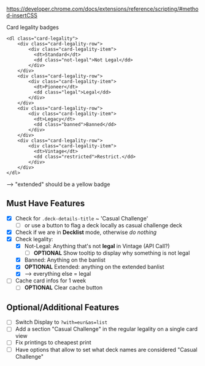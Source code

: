 https://developer.chrome.com/docs/extensions/reference/scripting/#method-insertCSS


Card legality badges
```
<dl class="card-legality">
    <div class="card-legality-row">
        <div class="card-legality-item">
          <dt>Standard</dt>
          <dd class="not-legal">Not Legal</dd>
        </div>
    </div>
    <div class="card-legality-row">
        <div class="card-legality-item">
          <dt>Pioneer</dt>
          <dd class="legal">Legal</dd>
        </div>
    </div>
    <div class="card-legality-row">
        <div class="card-legality-item">
          <dt>Legacy</dt>
          <dd class="banned">Banned</dd>
        </div>
    </div>
    <div class="card-legality-row">
        <div class="card-legality-item">
          <dt>Vintage</dt>
          <dd class="restricted">Restrict.</dd>
        </div>
    </div>
</dl>
```
--> "extended" should be a yellow badge

## Must Have Features

- [x] Check for `.deck-details-title` ~ 'Casual Challenge'
  - [ ] or use a button to flag a deck locally as casual challenge deck
- [x] Check if we are in **Decklist** mode, otherwise _do nothing_
- [x] Check legality:
  - [x] Not-Legal: Anything that's not **legal** in Vintage (API Call?)
    - [ ] **OPTIONAL** Show tooltip to display why something is not legal
  - [x] Banned: Anything on the banlist
  - [x] **OPTIONAL** Extended: anything on the extended banlist
  - [x] --> everything else = legal
- [ ] Cache card infos for 1 week
  - [ ] **OPTIONAL** Clear cache button

## Optional/Additional Features

- [ ] Switch Display to `?with=eur&as=list`
- [ ] Add a section "Casual Challenge" in the regular legality on a single card view
- [ ] Fix printings to cheapest print
- [ ] Have options that allow to set what deck names are considered "Casual Challenge"
